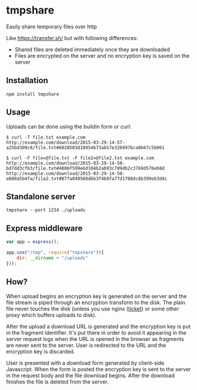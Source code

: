 
# tmpshare

Easily share temporary files over http

Like https://transfer.sh/ but with following differences:

- Shared files are deleted immediately once they are downloaded
- Files are encrypted on the server and no encryption key is saved on the server

## Installation

    npm install tmpshare

## Usage

Uploads can be done using the buildin form or curl:

    $ curl -T file.txt example.com
    http://example.com/download/2015-03-29-14-57-a25bd309c8/file.txt#6028503d10954b73ab57e326997bca0b67c5b061

    $ curl -F file=@file.txt -F file2=@file2.txt example.com
    http://example.com/download/2015-03-29-14-58-bd7dd3cfb3/file.txt#4806f599e6d104b2ab93c709db2c3769d576eb8d
    http://example.com/download/2015-03-29-14-58-e600a5b4fa/file2.txt#87fa049560d6b3f4b9fa77d1708dc6b399eb3d4c


## Standalone server

    tmpshare --port 1234 ./uploads

## Express middleware

```js
var app = express();

app.use("/tmp", require("tmpshare")({
    dir: __dirname + "/uploads"
}));
```

## How?

When upload begins an encryption key is generated on the server and the file
stream is piped through an encryption transform to the disk. The plain file
never touches the disk (unless you use nginx ([ticket][]) or some other proxy which
buffers uploads to disk).

[ticket]: http://trac.nginx.org/nginx/ticket/251

After the upload a download URL is generated and the encryption key is put in
the fragment identifier. It's put there in order to avoid it appearing in the server
request logs when the URL is opened in the browser as fragments are never sent
to the server. User is redirected to the URL and the encryption key is
discarded.

User is presented with a download form generated by client-side Javascript.
When the form is posted the encryption key is sent to the server in the request
body and the file download begins. After the download finishes the file is
deleted from the server.


